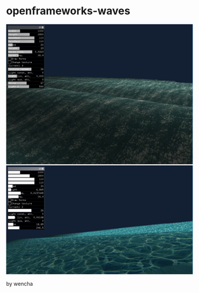 # openframeworks-waves

![Screenshot 1](screen1.png?raw=true "Screenshot 1")
![Screenshot 2](screen2.png?raw=true "Screenshot 2")

by wencha
